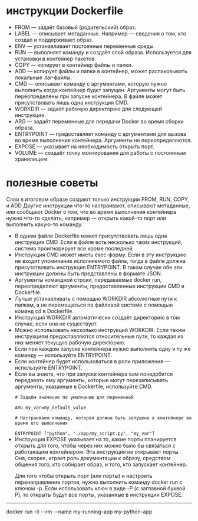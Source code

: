 # инструкции Dockerfile
<ul>
<li>FROM — задаёт базовый (родительский) образ.</li>
<li>LABEL — описывает метаданные. Например — сведения о том, кто создал и поддерживает образ.</li>
<li>ENV — устанавливает постоянные переменные среды.</li>
<li>RUN — выполняет команду и создаёт слой образа. Используется для установки в контейнер пакетов.</li>
<li>COPY — копирует в контейнер файлы и папки.</li>
<li>ADD — копирует файлы и папки в контейнер, может распаковывать локальные .tar-файлы.</li>
<li>CMD — описывает команду с аргументами, которую нужно выполнить когда контейнер будет запущен. Аргументы могут быть переопределены при запуске контейнера. В файле может присутствовать лишь одна инструкция CMD.</li>
<li>WORKDIR — задаёт рабочую директорию для следующей инструкции.</li>
<li>ARG — задаёт переменные для передачи Docker во время сборки образа.</li>
<li>ENTRYPOINT — предоставляет команду с аргументами для вызова во время выполнения контейнера. Аргументы не переопределяются.</li>
<li>EXPOSE — указывает на необходимость открыть порт.</li>
<li>VOLUME — создаёт точку монтирования для работы с постоянным хранилищем.</li>

</ul>

# полезные советы

<p>Слои в итоговом образе создают только инструкции FROM, RUN, COPY, и ADD
Другие инструкции что-то настраивают, описывают метаданные, или сообщают Docker о том, что во время выполнения контейнера нужно что-то сделать, например — открыть какой-то порт или выполнить какую-то команду.</p>

<ul>
<li>В одном файле Dockerfile может присутствовать лишь одна инструкция CMD. Если в файле есть несколько таких инструкций, система проигнорирует все кроме последней.</li>
<li>Инструкция CMD может иметь exec-форму. Если в эту инструкцию не входит упоминание исполняемого файла, тогда в файле должна присутствовать инструкция ENTRYPOINT. В таком случае обе эти инструкции должны быть представлены в формате JSON.</li>
<li>Аргументы командной строки, передаваемые docker run, переопределяют аргументы, предоставленные инструкции CMD в Dockerfile.</li>
<li>Лучше устанавливать с помощью WORKDIR абсолютные пути к папкам, а не перемещаться по файловой системе с помощью команд cd в Dockerfile.</li>
<li>Инструкция WORKDIR автоматически создаёт директорию в том случае, если она не существует.</li>
<li>Можно использовать несколько инструкций WORKDIR. Если таким инструкциям предоставляются относительные пути, то каждая из них меняет текущую рабочую директорию.</li>
<li>Если при каждом запуске контейнера нужно выполнять одну и ту же команду — используйте ENTRYPOINT.</li>
<li>Если контейнер будет использоваться в роли приложения — используйте ENTRYPOINT.</li>
<li>Если вы знаете, что при запуске контейнера вам понадобится передавать ему аргументы, которые могут перезаписывать аргументы, указанные в Dockerfile, используйте CMD.</li>
<code>
# Задаём значение по умолчанию для переменной <br>
ARG my_var=my_default_value <br>
# Настраиваем команду, которая должна быть запущена в контейнере во время его выполнения <br>
ENTRYPOINT ["python", "./app/my_script.py", "my_var"]
</code>
<li>Инструкция EXPOSE указывает на то, какие порты планируется открыть для того, чтобы через них можно было бы связаться с работающим контейнером. Эта инструкция не открывает порты. Она, скорее, играет роль документации к образу, средством общения того, кто собирает образ, и того, кто запускает контейнер.

Для того чтобы открыть порт (или порты) и настроить перенаправление портов, нужно выполнить команду docker run с ключом -p. Если использовать ключ в виде -P (с заглавной буквой P), то открыты будут все порты, указанные в инструкции EXPOSE.</li>
</ul>


---------------------------------------------------------------
<p>docker run -it --rm --name my-running-app my-python-app</p>